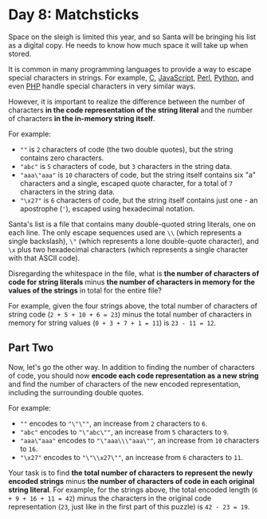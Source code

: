 Day 8: Matchsticks
==================

Space on the sleigh is limited this year, and so Santa will be bringing his list as a digital copy. He needs to know how much space it will take up when stored.

It is common in many programming languages to provide a way to escape special characters in strings. For example, [C](https://en.wikipedia.org/wiki/Escape_sequences_in_C), [JavaScript](https://developer.mozilla.org/en-US/docs/Web/JavaScript/Reference/Global_Objects/String), [Perl](http://perldoc.perl.org/perlop.html#Quote-and-Quote-like-Operators), [Python](https://docs.python.org/2.0/ref/strings.html), and even [PHP](http://php.net/manual/en/language.types.string.php#language.types.string.syntax.double) handle special characters in very similar ways.

However, it is important to realize the difference between the number of characters **in the code representation of the string literal** and the number of characters **in the in-memory string itself**.

For example:

- `""` is `2` characters of code (the two double quotes), but the string contains zero characters.
- `"abc"` is `5` characters of code, but `3` characters in the string data.
- `"aaa\"aaa"` is `10` characters of code, but the string itself contains six "a" characters and a single, escaped quote character, for a total of `7` characters in the string data.
- `"\x27"` is `6` characters of code, but the string itself contains just one - an apostrophe (`'`), escaped using hexadecimal notation.

Santa's list is a file that contains many double-quoted string literals, one on each line. The only escape sequences used are `\\` (which represents a single backslash), `\"` (which represents a lone double-quote character), and `\x` plus two hexadecimal characters (which represents a single character with that ASCII code).

Disregarding the whitespace in the file, what is **the number of characters of code for string literals** minus **the number of characters in memory for the values of the strings** in total for the entire file?

For example, given the four strings above, the total number of characters of string code (`2 + 5 + 10 + 6 = 23`) minus the total number of characters in memory for string values (`0 + 3 + 7 + 1 = 11`) is `23 - 11 = 12`.

Part Two
--------

Now, let's go the other way. In addition to finding the number of characters of code, you should now **encode each code representation as a new string** and find the number of characters of the new encoded representation, including the surrounding double quotes.

For example:

- `""` encodes to `"\"\""`, an increase from `2` characters to `6`.
- `"abc"` encodes to `"\"abc\""`, an increase from `5` characters to `9`.
- `"aaa\"aaa"` encodes to `"\"aaa\\\"aaa\""`, an increase from `10` characters to `16`.
- `"\x27"` encodes to `"\"\\x27\""`, an increase from `6` characters to `11`.

Your task is to find **the total number of characters to represent the newly encoded strings** minus **the number of characters of code in each original string literal**. For example, for the strings above, the total encoded length (`6 + 9 + 16 + 11 = 42`) minus the characters in the original code representation (`23`, just like in the first part of this puzzle) is `42 - 23 = 19`.
